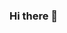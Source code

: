 ### Hi there 👋

<!--
**sreeram2022/sreeram2022** is a ✨ _special_ ✨ repository because its `README.md` (this file) appears on your GitHub profile.

Here are some ideas to get you started:

- 🔭 I’m currently working on dynamic programming.
- 🌱 I’m currently learning data structures.
- 👯 I’m looking to collaborate on any python based project.
- 🤔 I’m looking for help with dynamic programming.
- 💬 Ask me about any tech related stuff.
- 📫 How to reach me: Mail: pvsreeram1@gmail.com
- 😄 Pronouns: He/His
- ⚡ Fun fact: Mac lover
-->
